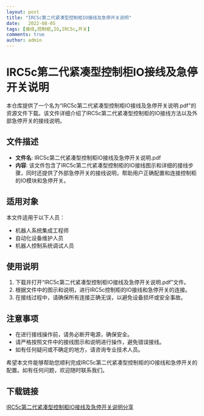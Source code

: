 ```yaml
---
layout: post
title: "IRC5c第二代紧凑型控制柜IO接线及急停开关说明"
date:   2022-08-05
tags: [接线,控制柜,IO,IRC5c,开关]
comments: true
author: admin
---
```

# IRC5c第二代紧凑型控制柜IO接线及急停开关说明

本仓库提供了一个名为“IRC5c第二代紧凑型控制柜IO接线及急停开关说明.pdf”的资源文件下载。该文件详细介绍了IRC5c第二代紧凑型控制柜的IO接线方法以及外部急停开关的接线说明。

## 文件描述

- **文件名**: IRC5c第二代紧凑型控制柜IO接线及急停开关说明.pdf
- **内容**: 该文件包含了IRC5c第二代紧凑型控制柜的IO接线图示和详细的接线步骤，同时还提供了外部急停开关的接线说明，帮助用户正确配置和连接控制柜的IO模块和急停开关。

## 适用对象

本文件适用于以下人员：

- 机器人系统集成工程师
- 自动化设备维护人员
- 机器人控制系统调试人员

## 使用说明

1. 下载并打开“IRC5c第二代紧凑型控制柜IO接线及急停开关说明.pdf”文件。
2. 根据文件中的图示和说明，进行IRC5c控制柜的IO接线和急停开关的连接。
3. 在接线过程中，请确保所有连接正确无误，以避免设备损坏或安全事故。

## 注意事项

- 在进行接线操作前，请务必断开电源，确保安全。
- 请严格按照文件中的接线图示和说明进行操作，避免错误接线。
- 如有任何疑问或不确定的地方，请咨询专业技术人员。

希望本文件能够帮助您顺利完成IRC5c第二代紧凑型控制柜的IO接线和急停开关的配置。如有任何问题，欢迎随时联系我们。

## 下载链接

[IRC5c第二代紧凑型控制柜IO接线及急停开关说明分享](https://pan.quark.cn/s/ea7d1411e0d4)